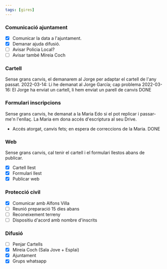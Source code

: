 ```yaml
---
tags: [gires]
---
```



### Comunicació ajuntament

- [x] Comunicar la data a l'ajuntament.
- [x] Demanar ajuda difusió.
- [ ] Avisar Policia Local?
- [ ] Avisar també Mireia Coch

### Cartell
Sense grans canvis, el demanarem al Jorge per adaptar el cartell de l'any passat.
2022-03-14: Li he demanat al Jorge García; cap problema
2022-03-16: El Jorge ha enviat un cartell, li hem enviat un parell de canvis
DONE

### Formulari inscripcions
Sense grans canvis, he demanat a la Maria Edo si el pot replicar i passar-me'n l'enllaç.
La Maria em dona accés d'escriptura al seu Drive.

- Accés atorgat, canvis fets; en espera de correccions de la Maria.
DONE

### Web
Sense grans canvis, cal tenir el cartell i el formulari llestos abans de publicar.

- [x] Cartell llest
- [x] Formulari llest
- [x] Publicar web

### Protecció civil
- [x] Comunicar amb Alfons Villa
- [ ] Reunió preparació 15 dies abans
- [ ] Reconeixement terreny
- [ ] Dispositiu d'acord amb nombre d'inscrits

### Difusió
- [ ] Penjar Cartells
- [x] Mireia Coch (Sala Jove + Esplai)
- [x] Ajuntament
- [x] Grups whatsapp